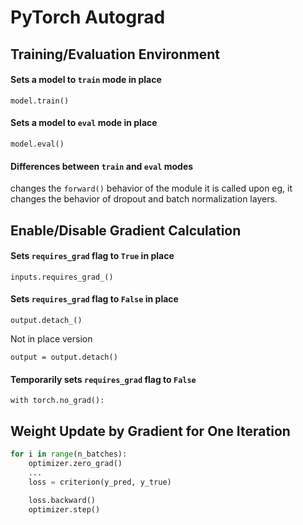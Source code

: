 # PyTorch Autograd

## Training/Evaluation Environment

#### Sets a model to `train` mode in place

`model.train()`

#### Sets a model to `eval` mode in place

`model.eval()`

#### Differences between `train` and `eval` modes

changes the `forward()` behavior of the module it is called upon eg, it changes the behavior of dropout and batch normalization layers.

## Enable/Disable Gradient Calculation

#### Sets `requires_grad` flag to `True` in place

`inputs.requires_grad_()`

#### Sets `requires_grad` flag to `False` in place

`output.detach_()`

Not in place version

`output = output.detach()`

#### Temporarily sets `requires_grad` flag to `False`

`with torch.no_grad():`

## Weight Update by Gradient for One Iteration

```python
for i in range(n_batches):
    optimizer.zero_grad()
    ...
    loss = criterion(y_pred, y_true)
    
    loss.backward()
    optimizer.step()
```
